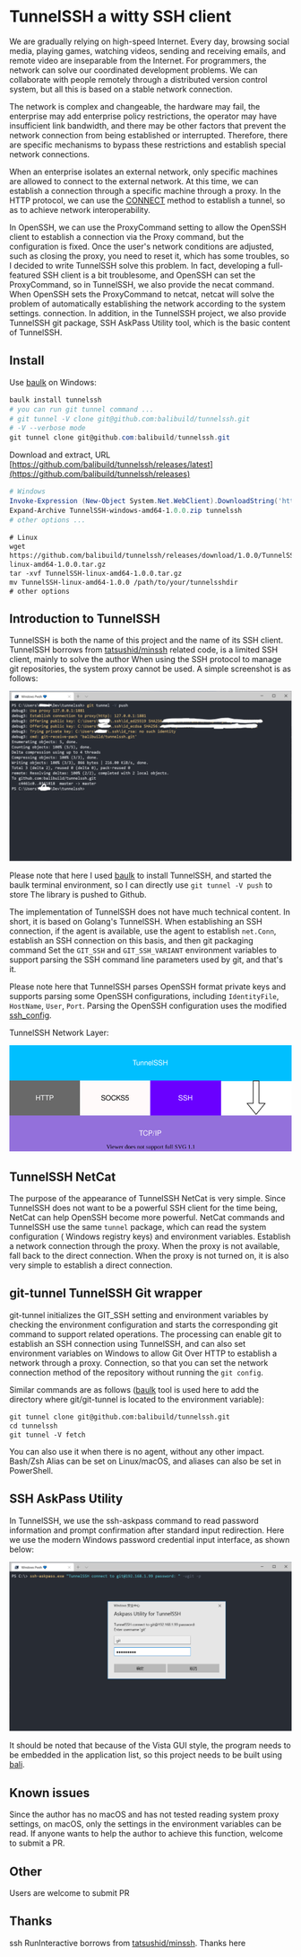 # TunnelSSH a witty SSH client

We are gradually relying on high-speed Internet. Every day, browsing social media, playing games, watching videos, sending and receiving emails, and remote video are inseparable from the Internet. For programmers, the network can solve our coordinated development problems. We can collaborate with people remotely through a distributed version control system, but all this is based on a stable network connection.

The network is complex and changeable, the hardware may fail, the enterprise may add enterprise policy restrictions, the operator may have insufficient link bandwidth, and there may be other factors that prevent the network connection from being established or interrupted. Therefore, there are specific mechanisms to bypass these restrictions and establish special network connections.

When an enterprise isolates an external network, only specific machines are allowed to connect to the external network. At this time, we can establish a connection through a specific machine through a proxy. In the HTTP protocol, we can use the [CONNECT](https://developer.mozilla.org/en-US/docs/Web/HTTP/Methods/CONNECT) method to establish a tunnel, so as to achieve network interoperability.

In OpenSSH, we can use the ProxyCommand setting to allow the OpenSSH client to establish a connection via the Proxy command, but the configuration is fixed. Once the user's network conditions are adjusted, such as closing the proxy, you need to reset it, which has some troubles, so I decided to write TunnelSSH solve this problem. In fact, developing a full-featured SSH client is a bit troublesome, and OpenSSH can set the ProxyCommand, so in TunnelSSH, we also provide the necat command. When OpenSSH sets the ProxyCommand to netcat, netcat will solve the problem of automatically establishing the network according to the system settings. connection. In addition, in the TunnelSSH project, we also provide TunnelSSH git package, SSH AskPass Utility tool, which is the basic content of TunnelSSH.

## Install

Use [baulk](https://github.com/baulk/baulk) on Windows:

```powershell
baulk install tunnelssh
# you can run git tunnel command ...
# git tunnel -V clone git@github.com:balibuild/tunnelssh.git
# -V --verbose mode
git tunnel clone git@github.com:balibuild/tunnelssh.git
```

Download and extract, URL [https://github.com/balibuild/tunnelssh/releases/latest](https://github.com/balibuild/tunnelssh/releases)

```powershell
# Windows
Invoke-Expression (New-Object System.Net.WebClient).DownloadString('https://github.com/balibuild/tunnelssh/releases/download/1.0.0/TunnelSSH-windows-amd64-1.0.0.zip')
Expand-Archive TunnelSSH-windows-amd64-1.0.0.zip tunnelssh
# other options ...
```


```shell
# Linux
wget https://github.com/balibuild/tunnelssh/releases/download/1.0.0/TunnelSSH-linux-amd64-1.0.0.tar.gz
tar -xvf TunnelSSH-linux-amd64-1.0.0.tar.gz
mv TunnelSSH-linux-amd64-1.0.0 /path/to/your/tunnelsshdir
# other options
```

## Introduction to TunnelSSH

TunnelSSH is both the name of this project and the name of its SSH client. TunnelSSH borrows from [tatsushid/minssh](https://github.com/tatsushid/minssh) related code, is a limited SSH client, mainly to solve the author When using the SSH protocol to manage git repositories, the system proxy cannot be used. A simple screenshot is as follows:

![](./docs/images/snapshot.png)

Please note that here I used [baulk](https://github.com/baulk/baulk) to install TunnelSSH, and started the baulk terminal environment, so I can directly use `git tunnel -V push` to store The library is pushed to Github.

The implementation of TunnelSSH does not have much technical content. In short, it is based on Golang's TunnelSSH. When establishing an SSH connection, if the agent is available, use the agent to establish `net.Conn`, establish an SSH connection on this basis, and then git packaging command Set the `GIT_SSH` and `GIT_SSH_VARIANT` environment variables to support parsing the SSH command line parameters used by git, and that's it.

Please note here that TunnelSSH parses OpenSSH format private keys and supports parsing some OpenSSH configurations, including `IdentityFile`, `HostName`, `User`, `Port`. Parsing the OpenSSH configuration uses the modified [ssh_config](https://github.com/kevinburke/ssh_config).

TunnelSSH Network Layer:

![](./docs/images/layer.svg)

## TunnelSSH NetCat

The purpose of the appearance of TunnelSSH NetCat is very simple. Since TunnelSSH does not want to be a powerful SSH client for the time being, NetCat can help OpenSSH become more powerful. NetCat commands and TunnelSSH use the same `tunnel` package, which can read the system configuration ( Windows registry keys) and environment variables. Establish a network connection through the proxy. When the proxy is not available, fall back to the direct connection. When the proxy is not turned on, it is also very simple to establish a direct connection.

## git-tunnel TunnelSSH Git wrapper

git-tunnel initializes the GIT_SSH setting and environment variables by checking the environment configuration and starts the corresponding git command to support related operations. The processing can enable git to establish an SSH connection using TunnelSSH, and can also set environment variables on Windows to allow Git Over HTTP to establish a network through a proxy. Connection, so that you can set the network connection method of the repository without running the `git config`.

Similar commands are as follows ([baulk](https://github.com/baulk/baulk.git) tool is used here to add the directory where git/git-tunnel is located to the environment variable):

```shell
git tunnel clone git@github.com:balibuild/tunnelssh.git
cd tunnelssh
git tunnel -V fetch
```

You can also use it when there is no agent, without any other impact. Bash/Zsh Alias ​​can be set on Linux/macOS, and aliases can also be set in PowerShell.

## SSH AskPass Utility

In TunnelSSH, we use the ssh-askpass command to read password information and prompt confirmation after standard input redirection. Here we use the modern Windows password credential input interface, as shown below:

![](./docs/images/ssh-askpass.png)

It should be noted that because of the Vista GUI style, the program needs to be embedded in the application list, so this project needs to be built using [bali](https://github.com/balibuild/bali).

## Known issues

Since the author has no macOS and has not tested reading system proxy settings, on macOS, only the settings in the environment variables can be read. If anyone wants to help the author to achieve this function, welcome to submit a PR.

## Other

Users are welcome to submit PR

## Thanks

ssh RunInteractive borrows from [tatsushid/minssh](https://github.com/tatsushid/minssh). Thanks here

